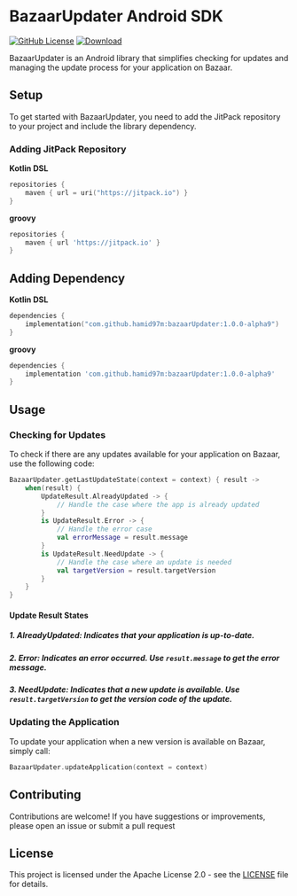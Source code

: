 # BazaarUpdater Android SDK

[![GitHub License](https://img.shields.io/github/license/cafebazaar/BazaarPay)](https://www.apache.org/licenses/LICENSE-2.0)
[![Download](https://jitpack.io/v/hamid97m/BazaarUpdater.svg)](https://jitpack.io/#hamid97m/BazaarUpdater)


BazaarUpdater is an Android library that simplifies checking for updates and managing the update process for your application on Bazaar.

## Setup

To get started with BazaarUpdater, you need to add the JitPack repository to your project and include the library dependency.

### Adding JitPack Repository

**Kotlin DSL**

```kotlin
repositories {
    maven { url = uri("https://jitpack.io") }
}
```

**groovy**
```groovy
repositories {
    maven { url 'https://jitpack.io' }
}
```

## Adding Dependency

**Kotlin DSL**

```kotlin
dependencies {
    implementation("com.github.hamid97m:bazaarUpdater:1.0.0-alpha9")
}
```

**groovy**

```groovy
dependencies {
    implementation 'com.github.hamid97m:bazaarUpdater:1.0.0-alpha9'
}
```
## Usage

### Checking for Updates

To check if there are any updates available for your application on Bazaar, use the following code:


```kotlin
BazaarUpdater.getLastUpdateState(context = context) { result ->
    when(result) {
        UpdateResult.AlreadyUpdated -> {
            // Handle the case where the app is already updated
        }
        is UpdateResult.Error -> {
            // Handle the error case
            val errorMessage = result.message
        }
        is UpdateResult.NeedUpdate -> {
            // Handle the case where an update is needed
            val targetVersion = result.targetVersion
        }
    }
}

```

#### Update Result States

##### 1. AlreadyUpdated: Indicates that your application is up-to-date.

##### 2. Error: Indicates an error occurred. Use `result.message` to get the error message.

##### 3. NeedUpdate: Indicates that a new update is available. Use `result.targetVersion` to get the version code of the update.

### Updating the Application

To update your application when a new version is available on Bazaar, simply call:

```kotlin
BazaarUpdater.updateApplication(context = context)
```

## Contributing
Contributions are welcome! If you have suggestions or improvements, please open an issue or submit a pull request

## License

This project is licensed under the Apache License 2.0 - see the [LICENSE](LICENSE) file for details.



